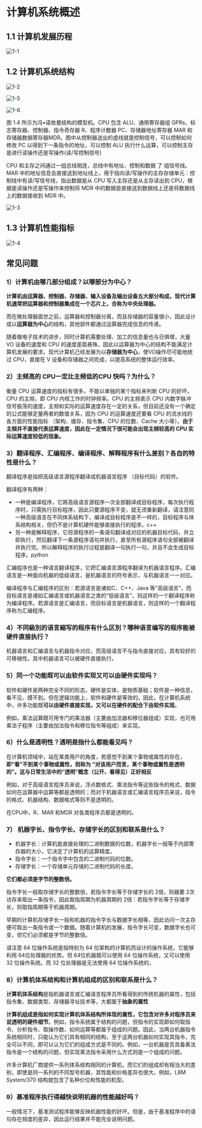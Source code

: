 # 计算机系统概述

## 1.1 计算机发展历程

![1-1](./doc/1-1.png)

## 1.2 计算机系统结构

![1-2](./doc/1-2.png)

![1-5](./doc/1-5.png)

![1-6](./doc/1-6.png)

图 1.4 所示为冯•诺依曼结构的模型机。CPU 包含 ALU、通用寄存器组 GPRs、标志寄存器、控制器、指令奇存器 R、程序计数器 PC、存储器地址寄存器 MAR 和存储器数据寄存器MDR。图中从控制器送出的虛线就是控制信号，可以控制如何修改 PC 以得到下一条指令的地址，可以控制 ALU 执行什么运算，可以控制主存是进行读操作还是写操作(读/写控制信号)

CPU 和主存之间通过一组总线相连，总线中有地址、控制和数据 了 组信号线。MAR 中的地址信息会直接送到地址线上，用于指向读/写操作的主存存储单元：控制线中有读/写信号线，指出数据是从 CPU 写入主存还是从主存读出到 CPU，根据是读操作还是写操作来控制将 MDR 中的数据是直接送到数据线上还是将数据线上的数据接收到 MDR 中。



![1-3](./doc/1-3.png)

## 1.3 计算机性能指标

![1-4](./doc/1-4.png)

## 常见问题

### 1）计算机由哪几部分组成？以哪部分为中心？

**计算机由运算器、控制器、存储器、输入设备及输出设备五大部分构成，现代计算机通常把运算器和控制器集成在一个芯片上，合称为中央处理器。**

而在微处理器面世之前，运算器和控制器分离，而且存储器的容量很小，因此设计成以**运算器为中心**的结构，其他部件都通过运算器完成信息的传递。

随着徽电子技术的进步，同时计算机需要处理、加工的信息量也与日俱增，大量 VO 设备的速度和 CPU 的速度差距悬殊，因此以运算器为中心的结构不能满足计算机发展的要求。现代计算机己经发展为以**存储器为中心**，使VO操作尽可能地统过 CPU，直接在 V 设备和存储器之间完成，以提高系统的整体运行效率。

### 2）主频高的 CPU一定比主频低的CPU 快吗？为什么？

衡量 CPU 运算速度的指标有很多，不能以单独的某个指标来判断 CPU 的好坏。CPU 的主频，即 CPU 内核工作的时钟频率。CPU 的主频表示 CPU 内数字脉冲信号振荡的速度，主频和实际的运算速度存在一定的关系，但目前还没有一个确定的公式能够定量两者的数值关系，因为 CPU 的运算速度还要看 CPU 的流水线的各方面的性能指标 （架构、缓存、指令集、CPU 的位数、Cache 大小等）。**由于主频井不直接代表运算速度，因此在一定情况下很可能会出现主频较高的 CPU 实际运算速度较低的现象。**

### 3）翻译程序、汇编程序、编译程序、解释程序有什么差别？各自的特性是什么？

翻译程序是指把高级语言源程序翻译成机器语言程序 （目标代码）的软件。

翻译程序有两种：

- 一种是编译程序，它將高级语言源程序一次全部翻译成目标程序，每次执行程序时，只需执行目标程序，因此只要源程序不变，就无须重新翻译，请注意同一种高级语言在不同体系结构下，编译成目标程序是不一样的，目标程序与体系结构相关，但仍不是计算机硬件能够直接执行的程序。c++
- 另一种是解释程序，它将源程序的一条语句翻译成对应的机器目标代码，并立即执行，然后翻译下一条源程序语句并执行，直至所有源程序语句全部被翻译并执行完。所以解释程序的执行过程是翻译一句执行一句，并且不会生成目标程序。python

汇编程序也是一种语言翻译程序，它把汇编语言源程序翻译为机器语言程序。汇编语言是一种面向机器的低级语言，是机器语言的符号表示，与机器语言一一对应。

编译程序与汇编程序的区别：若源语言是诸如C、C++、Java 等“高级语言”，而目标语言是诸如汇编语言或机器语言之类的“低级语言”，则这样的一个翻译程序称为编译程序。若源语言是汇编语言，而目标语言是机器语言，则这样的一个翻译程序称为汇编程序。

### 4）不同級別的语言縮写的程序有什么区別？哪种语言编写的程序能被硬件直接执行？

机器语言和汇编语言与机器指令对应，而高级语言不与指令直接对应，具有较好的可移植性。其中机器语言可以被硬件直接执行。

### 5）同一个功能既可以由软件实现又可以由硬件实现吗？

软件和硬件是两种完全不同的形态，硬件是实体，是物质基础；软件是一种信息，看不见、摸不到。但在逻辑功能上，软件和硬件是等效的。因此，在计算机系统中，许多功能既**可以由硬件直接实现，又可以在硬件的配合下由软件实现**。

例如，乘法运算既可用专门的乘法器（主要由加法器和移位器组成）实现，也可用乘法子程序（主要由加法指令和移位指令等组成）来实现。

### 6）什么是透明性？透明是指什么都能看见吗？

在计算机领域中，站在某类用户的角度，若感觉不到某个事物或属性的存在，**即“看”不到某个事物或属性，则称为 “对该用户而言，某个事物或属性是透明的”。这与日常生活中的“透明”概念（公开、看得见）正好相反**

例如，对于高级语言程序员来说，浮点数格式、乘法指令等这些指令的格式、数据如何在运算器中运算等都是透明的；而对于机器语言或汇编语言程序员来说，指令的格式、机器结构、数据格式等则不是透明的。

在CPU中，R、MAR 和MDR 对各类程序员都是透明的。

### 7） 机器字长、指令字长、存储字长的区别和联系是什么？

- 机器字长：计算机能直接处理的二进制数据的位数，机器字长一般等于内部寄存器的大小，它决定了计算机的运算精度。
- 指令字长：一个指令字中包含的二进制代码的位数。
- 存储字长：一个存储单元存储的二进制代码的长度。

**它们都必须是字节的整数倍。**

指令字长一般取存储字长的整数倍，若指令字长等于存储字长的 2倍，则器要 2次访存来取出一条指令，因此取指周期为机器周期的 2倍：若指令字长等于存储字长，则取指周期等于机器周期。

早期的计算机存储字长一般和机器的指令字长与数据字长相等，因此访问一次主存便可取出一条指令或一个数据。随着计算机的发展，指令字长可变，数据字长也可变，但它们必须都是字节的整数倍。

请注意 64 位操作系统是指特别为 64 位架构的计算机而设计的操作系统，它能够利用 64位处理器的优势。但 64位机器既可以使用 64 位操作系统，又可以使用 32 位操作系统。而 32 位处理器是无法使用 64 位操作系统的，

### 8）计算机体系结构和计算机组成的区别和联系是什么？

**计算机体系结构**是指机器语言或汇编语言程序员所看得到的传统机器的属性，包括指令集、数据类型、存储器寻址技术等，大都属于**抽象的属性**

**计算机组成是指如何实现计算机体系结构所体现的属性，它包含对许多对程序员来说透明的硬件细节**。例如，指令系统属于结构的问题，但指令的实现即如何取指令、分析指令、取操作数、如何运算等都属于组成的问题。因此，当两台机器指令系统相同时，只能认为它们具有相同的结构，至于这两台机器如何实现其指令，完全可以不同，即可以认为它们的组成方式是不同的。例如，一台机器是否具备乘法指令是一个结构的问题，但实现乘法指令采用什么方式则是一个组成的问题。

许多计算机厂商提供一系列体系结构相同的计算机，而它们的组成却有相当大的差别，即使是同一系列的不同型号机器，其性能和价格差异也很大。例如，LBM System/370 结构就包含了名种价位和性能的机型。

### 9）基准程序执行得越快说明机器的性能越好吗？

一般情况下，基准测试程序能够反映机器性能的好坏。但是，由于基准程序中的语句存在频度的差异，因此运行结果并不能完全说明问题。